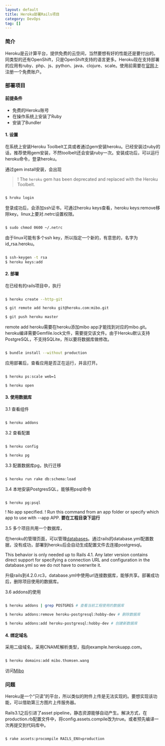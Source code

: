 ```yaml
---
layout: default
title: Heroku部署Rails项目
category: DevOps
tag: []
---
```


### 简介 ###

Heroku是云计算平台，提供免费的云空间，当然要想有好的性能还是要付出的。同类型的还有OpenShift，只是OpenShift支持的语言更多。Heroku现在支持部署的应用有ruby、php、js、python、java、clojure、scale。使用前需要在[官网](http://signup.heroku.com)上注册一个免费账户。

<!-- more -->


### 部署项目 ###

#### 前提条件 ####
* 免费的Heroku账号
* 在操作系统上安装了Ruby
* 安装了Bundler

#### 1. 设置 ###

在系统上安装Heroku Toolbelt工具或者通过gem安装heroku。已经安装过ruby的话，推荐使用gem安装，不然toolbelt还会安装ruby一次。安装成功后，可以运行heroku命令，登录heroku。

通过gem install安装，会出现
> !    The `heroku` gem has been deprecated and replaced with the Heroku Toolbelt.

```sh

$ hroku login

```

登录成功后，会添加ssh证书，可通过heroku keys查看，heroku keys:remove移除key。linux上要对.netrc设置权限。

```sh

$ sudo chmod 0600 ~/.netrc

```

由于linux可能有多个ssh key，所以指定一个新的，有意思的，名字为id_rsa.heroku。

```sh

$ ssh-keygen -t rsa
$ heroku keys:add

```

#### 2. 部署 ####

在已经有的rails项目中，执行

```sh

$ heroku create --http-git

$ git remote add heroku git@heroku.com:mibo.git

$ git push heroku master

```

remote add heroku需要在heroku添加mibo app才能找到对应的mibo.git。heroku编译需要Gemfile.lock文件，需要提交该文件。由于Heroku默认支持PostgreSQL，不支持SQLite，所以要将数据库做修改。

``` sh

$ bundle install --without production

``` 

应用部署后，查看应用是否正在运行，并且打开。

``` sh

$ heroku ps:scale web=1

$ heroku open

```

#### 3. 使用数据库 ####

3.1 查看组件

``` sh

$ heroku addons

```

3.2 查看配置

``` sh

$ heroku config

$ heroku pg

```

3.3 配置数据库pg，执行迁移

``` sh

$ heroku run rake db:schema:load

```

3.4 本地安装PostgresSQL，能够用psql命令

``` sh

$ heroku pg:psql

```

 !    No app specified.
 !    Run this command from an app folder or specify which app to use with --app
 APP.
__要在工程目录下运行__


3.5 多个项目共用一个数据库，

在heroku的管理页面，可以管理[databases](https://postgres.heroku.com/databases)。通过rails的database.yml配置数据，没有成功，部署到heroku后会自动生成配置文件去连接postgresql。

This behavior is only needed up to Rails 4.1. Any later version contains direct support for specifying a connection URL and configuration in the database.yml so we do not have to overwrite it.

升级rails到4.2.0.rc3，database.yml中使用url连接数据库，能够共享。部署成功后，删除项目使用的数据库。

3.6 addons的使用

``` sh

$ heroku addons | grep POSTGRES # 查看当前工程使用的数据库

$ heroku addons:remove heroku-postgresql:hobby-dev # 删除数据库

$ heroku addons:add heroku-postgresql:hobby-dev # 创建新数据库


```


#### 4. 绑定域名 ###

采用二级域名，采用CNAME解析类型，指向example.herokuapp.com。

``` sh

$ heroku domains:add mibo.thomsen.wang

```

访问[Mibo](http://mibo.thomsen.wang)


### 问题 ###

Heroku是一个“只读”的平台，所以类似的附件上传是无法实现的。要想实现该功能，可以借助第三方图片上传服务器。

Rails3.1之后引进了asset pipeline，静态资源能够自动产生。解决方式，在production.rb配置文件中，将config.assets.compile改为true。或者预先编译一次再提交到代码库中。

``` sh

$ rake assets:procompile RAILS_ENV=production

```